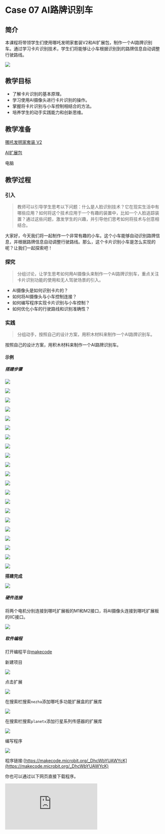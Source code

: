 ﻿---
sidebar_position: 8
---

# Case 07 AI路牌识别车


## 简介

本课程将带领学生们使用哪吒发明家套装V2和AI扩展包，制作一个AI路牌识别车。通过学习卡片识别技术，学生们将能够让小车根据识别到的路牌信息自动调整行驶路线。

![](https://wiki-media-ef.oss-cn-hongkong.aliyuncs.com//images/ai-accessories-pack-case-07-01.png)

## 教学目标

- 了解卡片识别的基本原理。
- 学习使用AI摄像头进行卡片识别的操作。
- 掌握将卡片识别与小车控制相结合的方法。
- 培养学生的动手实践能力和创新思维。

## 教学准备

[哪吒发明家套装 V2](https://www.elecfreaks.com/nezha-inventor-s-kit-v2-for-micro-bit.html)

[AI扩展包](https://www.elecfreaks.com/nezha-inventor-s-kit-v2-for-micro-bit.html)

电脑

## 教学过程

### 引入

>教师可以引导学生思考以下问题：什么是人脸识别技术？它在现实生活中有哪些应用？如何将这个技术应用于一个有趣的装置中，比如一个人脸追踪装置？通过这些问题，激发学生的兴趣，并引导他们思考如何将技术与创意相结合。

大家好，今天我们将一起制作一个非常有趣的小车。这个小车能够自动识别路牌信息，并根据路牌信息自动调整行驶路线。那么，这个卡片识别小车是怎么实现的呢？让我们一起探索吧！

### 探究

>分组讨论，让学生思考如何用AI摄像头来制作一个AI路牌识别车，重点关注卡片识别功能的使用和无人驾驶场景的引入。

- AI摄像头是如何识别卡片的？
- 如何将AI摄像头与小车控制连接？
- 如何编写程序实现卡片识别与小车控制？
- 如何优化小车的行驶路线和识别准确性？

### 实践

>分组动手，按照自己的设计方案，用积木材料来制作一个AI路牌识别车。

按照自己的设计方案，用积木材料来制作一个AI路牌识别车。

#### 示例

##### 搭建步骤

![](https://wiki-media-ef.oss-cn-hongkong.aliyuncs.com//images/ai-accessories-pack-step-07-01.png)

![](https://wiki-media-ef.oss-cn-hongkong.aliyuncs.com//images/ai-accessories-pack-step-07-02.png)

![](https://wiki-media-ef.oss-cn-hongkong.aliyuncs.com//images/ai-accessories-pack-step-07-03.png)

![](https://wiki-media-ef.oss-cn-hongkong.aliyuncs.com//images/ai-accessories-pack-step-07-04.png)

![](https://wiki-media-ef.oss-cn-hongkong.aliyuncs.com//images/ai-accessories-pack-step-07-05.png)

![](https://wiki-media-ef.oss-cn-hongkong.aliyuncs.com//images/ai-accessories-pack-step-07-06.png)

![](https://wiki-media-ef.oss-cn-hongkong.aliyuncs.com//images/ai-accessories-pack-step-07-07.png)

![](https://wiki-media-ef.oss-cn-hongkong.aliyuncs.com//images/ai-accessories-pack-step-07-08.png)

![](https://wiki-media-ef.oss-cn-hongkong.aliyuncs.com//images/ai-accessories-pack-step-07-09.png)

![](https://wiki-media-ef.oss-cn-hongkong.aliyuncs.com//images/ai-accessories-pack-step-07-10.png)

![](https://wiki-media-ef.oss-cn-hongkong.aliyuncs.com//images/ai-accessories-pack-step-07-11.png)

![](https://wiki-media-ef.oss-cn-hongkong.aliyuncs.com//images/ai-accessories-pack-step-07-12.png)

![](https://wiki-media-ef.oss-cn-hongkong.aliyuncs.com//images/ai-accessories-pack-step-07-13.png)

![](https://wiki-media-ef.oss-cn-hongkong.aliyuncs.com//images/ai-accessories-pack-step-07-14.png)

![](https://wiki-media-ef.oss-cn-hongkong.aliyuncs.com//images/ai-accessories-pack-step-07-15.png)

![](https://wiki-media-ef.oss-cn-hongkong.aliyuncs.com//images/ai-accessories-pack-step-07-16.png)

![](https://wiki-media-ef.oss-cn-hongkong.aliyuncs.com//images/ai-accessories-pack-step-07-17.png)

![](https://wiki-media-ef.oss-cn-hongkong.aliyuncs.com//images/ai-accessories-pack-step-07-18.png)

![](https://wiki-media-ef.oss-cn-hongkong.aliyuncs.com//images/ai-accessories-pack-step-07-19.png)

![](https://wiki-media-ef.oss-cn-hongkong.aliyuncs.com//images/ai-accessories-pack-step-07-20.png)

![](https://wiki-media-ef.oss-cn-hongkong.aliyuncs.com//images/ai-accessories-pack-step-07-21.png)


**搭建完成**

![](https://wiki-media-ef.oss-cn-hongkong.aliyuncs.com//images/ai-accessories-pack-case-01-01.png)

##### 硬件连接

将两个电机分别连接到哪吒扩展板的M1和M2接口，将AI摄像头连接到哪吒扩展板的IIC接口。

 ![](https://wiki-media-ef.oss-cn-hongkong.aliyuncs.com//images/ai-accessories-pack-case-07-02.png)

##### 软件编程

打开编程平台[makecode](https://makecode.microbit.org/#)

新建项目

![](https://wiki-media-ef.oss-cn-hongkong.aliyuncs.com//images/ai-accessories-pack-case-01-03.png)

点击扩展

![](https://wiki-media-ef.oss-cn-hongkong.aliyuncs.com//images/ai-accessories-pack-case-01-04.png)

在搜索栏搜索`nezha`添加哪吒多功能扩展盒的扩展库

![](https://wiki-media-ef.oss-cn-hongkong.aliyuncs.com//images/ai-accessories-pack-case-01-06.png)

在搜索栏搜索`planetx`添加行星系列传感器的扩展库

![](https://wiki-media-ef.oss-cn-hongkong.aliyuncs.com//images/ai-accessories-pack-case-01-07.png)

编写程序

![](https://wiki-media-ef.oss-cn-hongkong.aliyuncs.com//images/ai-accessories-pack-case-07-08.png)


程序链接:[https://makecode.microbit.org/_DhcWbYUAWYcK](https://makecode.microbit.org/_DhcWbYUAWYcK)

你也可以通过以下网页直接下载程序。

<div
    style={{
        position: 'relative',
        paddingBottom: '60%',
        overflow: 'hidden',
    }}
>
    <iframe
        src="https://makecode.microbit.org/_DhcWbYUAWYcK"
        frameborder="0"
        sandbox="allow-popups allow-forms allow-scripts allow-same-origin"
        style={{
            position: 'absolute',
            width: '100%',
            height: '100%',
        }}
    />
</div>


### 团队合作与展示

学生分成小组，共同完成案例的制作和程序编写。

鼓励学生之间相互合作、交流和分享经验。

每个小组有机会向其他小组展示他们制作的案例。

#### 示例案例效果

小车能够自动识别路牌信息，并根据路牌信息自动调整行驶路线。

![](https://wiki-media-ef.oss-cn-hongkong.aliyuncs.com//images/ai-accessories-pack-case-07.gif)

### 反思

>分组分享，让每组的学生分享自己的制作过程和心得，总结自己遇到的问题和解决办法，评价自己的优点和不足。

### 扩展知识

*** 卡片识别技术的应用场景 ***

在现实生活中，卡片识别技术有着广泛的应用。例如，在物流行业中，可以通过卡片识别技术对快递单信息进行自动化识别和处理，提高物流效率。在医疗行业中，也可以利用卡片识别技术对病历信息进行自动化识别和分析，提高医疗诊断的准确性和效率。此外，卡片识别技术还可以应用于身份认证、支付验证等领域。学生们可以进一步探索这些应用场景，并思考如何通过创新和创意，将这些技术应用于更多领域。

*** 无人驾驶技术 ***

无人驾驶技术是传感器、计算机、人工智能、通信、导航定位、模式识别、机器视觉、智能控制等多门前沿学科的综合体。它涉及到多个领域的知识，包括计算机视觉、控制理论、传感器技术、人工智能等等。无人驾驶技术可以应用于汽车、飞机、火箭、航天飞机等交通工具，具有非常重要的实用价值。

在汽车领域，无人驾驶技术被用于开发自动驾驶汽车。这种汽车使用多种传感器，如雷达、激光雷达、摄像头、惯性测量单元等，来感知周围环境，并通过计算机进行决策和控制。无人驾驶汽车能够自动进行转向、加速和制动等操作，从而实现无人驾驶。

除了汽车，无人驾驶技术还可以应用于飞机领域。例如，无人机可以利用无人驾驶技术进行飞行和导航。它们可以通过遥控器或自主飞行模式进行操作，可以用于航拍、物流配送、农业等领域。

此外，在航天领域，无人驾驶技术也有重要的应用。例如，在探索外太空时，无人驾驶航天器可以利用无人驾驶技术进行自主导航和探索。

总之，无人驾驶技术是一种非常复杂和综合的技术，它涉及到多个领域的知识和技术。随着相关技术的不断发展和进步，无人驾驶技术将会在更多领域得到应用和发展。
